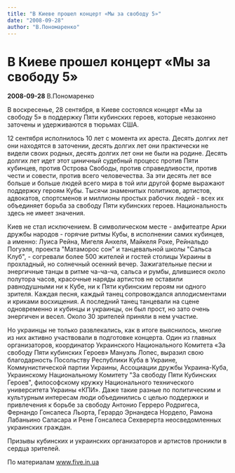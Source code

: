 ```yaml
---
title: "В Киеве прошел концерт «Мы за свободу 5»"
date: "2008-09-28"
author: "В.Пономаренко"
---
```


# В Киеве прошел концерт «Мы за свободу 5»

**2008-09-28** В.Пономаренко

В воскресенье, 28 сентября, в Киеве состоялся концерт «Мы за свободу 5» в поддержку Пяти кубинских героев, которые незаконно заточены и удерживаются в тюрьмах США.

12 сентября исполнилось 10 лет с момента их ареста. Десять долгих лет они находятся в заточении, десять долгих лет они практически не видели своих родных, десять долгих лет они не были на родине. Десять долгих лет идет этот циничный судебный процесс против Пяти кубинцев, против Острова Свободы, против справедливости, против чести и совести, против всего человечества. За эти десять лет все больше и больше людей всего мира в той или другой форме выражают поддержку героям Кубы. Тысячи знаменитых политиков, артистов, адвокатов, спортсменов и миллионы простых рабочих людей - всех их объединяет борьба за свободу Пяти кубинских героев. Национальность здесь не имеет значения.

Киев не стал исключением. В символическом месте - амфитеатре Арки дружбы народов - горячие ритмы Кубы, в исполнении самих кубинцев, а именно: Луиса Рейна, Мигеля Анхеля, Майкеля Роке, Рейнальдо Погуэля, проекта "Матаморос сон" и танцевальной школы "Сальса Клуб", - согревали более 500 жителей и гостей столицы Украины в прохладный, но солнечный осенний вечер. Зажигательные песни и энергичные танцы в ритме ча-ча-ча, сальса и румбы, длившиеся около полутора часов, красочные наряды артистов не оставили равнодушными ни к Кубе, ни к Пяти кубинским героям ни одного зрителя. Каждая песня, каждый танец сопровождался аплодисментами и криками восхищения. А последний танец танцевали на сцене одновременно и кубинцы и украинцы, он был прост, но зато очень энергичен и весел. Около 30 зрителей приняли в нем участие.

Но украинцы не только развлекались, как в итоге выяснилось, многие из них активно участвовали в подготовке концерта. Один из главных организаторов, координатор Украинского Национального Комитета «За свободу  Пяти  кубинских Героев» Мануэль Лопес, выразил свою благодарность Посольству Республики Куба в Украине, Коммунистической партии Украины, Ассоциации дружбы Украина-Куба, Украинскому Национальному Комитету "За свободу Пяти Кубинских Героев", философскому кружку Национального технического университета Украины «КПИ». Даже такие разные по политическим и культурным интересам люди объединились с целью поддержки и привлечения к борьбе за свободу Антонио Герреро Родригеса, Фернандо Гонсалеса Льорта, Герардо Эрнандеса Нордело, Рамона Лабаньино Саласара и Рене Гонсалеса Сехверерта неосведомленных украинских граждан.

Призывы кубинских и украинских организаторов и артистов проникли в сердца зрителей.

По материалам www.five.in.ua